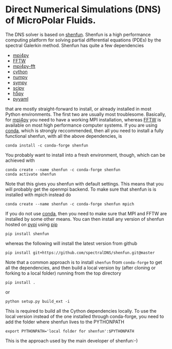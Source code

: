 # Direct Numerical Simulations (DNS) of MicroPolar Fluids.

The DNS solver is based on [shenfun](https://github.com/spectralDNS/shenfun). Shenfun is a high performance computing platform for solving partial differential equations (PDEs) by the spectral Galerkin method. 
Shenfun has quite a few dependencies 

- [mpi4py](https://bitbucket.org/mpi4py/mpi4py)
- [FFTW](http://www.fftw.org)
- [mpi4py-fft](https://bitbucket.org/mpi4py/mpi4py-fft)
- [cython](http://cython.org)
- [numpy](https://www.numpy.org)
- [sympy](https://www.sympy.org)
- [scipy](https://www.scipy.org)
- [h5py](https://www.h5py.org)
- [pyyaml](https://pypi.org/project/PyYAML/)

that are mostly straight-forward to install, or already installed in
most Python environments. The first two are usually most troublesome.
Basically, for [mpi4py](https://bitbucket.org/mpi4py/mpi4py) you need to 
have a working MPI installation,
whereas [FFTW](http://www.fftw.org) is available on most high performance computer systems.
If you are using [conda](https://conda.io/docs/), which is strongly reccommended, then 
all you need to install a fully functional
shenfun, with all the above dependencies, is

    conda install -c conda-forge shenfun

You probably want to install into a fresh environment, though, which
can be achieved with

    conda create --name shenfun -c conda-forge shenfun
    conda activate shenfun

Note that this gives you shenfun with default settings. This means that
you will probably get the openmpi backend. To make sure that shenfun is
is installed with mpich instead do

    conda create --name shenfun -c conda-forge shenfun mpich

If you do not use [conda](https://conda.io/docs/), then you need to make sure that MPI
and FFTW are installed by some other means. You can then install
any version of shenfun hosted on [pypi](https://pypi.org/project/shenfun/) 
using [pip](https://pypi.org/project/pip/)

    pip install shenfun

whereas the following will install the latest version from github

    pip install git+https://github.com/spectralDNS/shenfun.git@master

Note that a common approach is to install ``shenfun`` from ``conda-forge`` to
get all the dependencies, and then build a local version by (after cloning or
forking to a local folder) running from the top directory

    pip install .

or

    python setup.py build_ext -i

This is required to build all the Cython dependencies locally. To use the local 
version instead of the one installed through conda-forge, you need to add the
folder where shenfun lives to the PYTHONPATH

    export PYTHONPATH='local folder for shenfun':$PYTHONPATH
   
This is the approach used by the main developer of shenfun:-)
